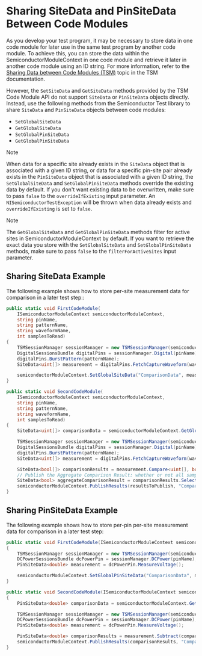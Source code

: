 # Sharing SiteData and PinSiteData Between Code Modules

As you develop your test program, it may be necessary to store data in one code module for later use in the same test program by another code module. To achieve this, you can store the data within the SemiconductorModuleContext in one code module and retrieve it later in another code module using an ID string. For more information, refer to the [Sharing Data between Code Modules (TSM)](https://www.ni.com/docs/bundle/teststand-semiconductor-module/page/sharing-data-between-code-modules.html)  topic in the TSM documentation.

However, the `SetSiteData` and `GetSiteData` methods provided by the TSM Code Module API do not support `SiteData` or `PinSiteData` objects directly. Instead, use the following methods from the Semiconductor Test library to share `SiteData` and `PinSiteData` objects between code modules:
- `SetGlobalSiteData`
- `GetGlobalSiteData`
- `SetGlobalPinSiteData`
- `GetGlobalPinSiteData`

> [!NOTE]
>When data for a specific site already exists in the `SiteData` object that is associated with a given ID string, or data for a specific pin-site pair already exists in the `PinSiteData` object that is associated with a given ID string, the `SetGlobalSiteData` and `SetGlobalPinSiteData` methods override the existing data by default. If you don't want existing data to be overwritten, make sure to pass `false` to the `overrideIfExisting` input parameter. An `NISemiconductorTestException` will be thrown when data already exists and `overrideIfExisting` is set to `false`.

> [!NOTE]
> The `GetGlobalSiteData` and `GetGlobalPinSiteData` methods filter for active sites in SemiconductorModuleContext by default. If you want to retrieve the exact data you store with the `SetGlobalSiteData` and `SetGlobalPinSiteData` methods, make sure to pass `false` to the `filterForActiveSites` input parameter.

## Sharing SiteData Example

The following example shows how to store per-site measurement data for comparison in a later test step::

```C#
public static void FirstCodeModule(
	ISemiconductorModuleContext semiconductorModuleContext,
	string pinName,
	string patternName,
	string waveformName,
	int samplesToRead)
{
    TSMSessionManager sessionManager = new TSMSessionManager(semiconductorModuleContext);
    DigitalSessionsBundle digitalPins = sessionManager.Digital(pinName);
    digitalPins.BurstPattern(patternName);
    SiteData<uint[]> measurement = digitalPins.FetchCaptureWaveform(waveformName, samplesToRead);

    semiconductorModuleContext.SetGlobalSiteData("ComparisonData", measurement);
}

public static void SecondCodeModule(
    ISemiconductorModuleContext semiconductorModuleContext,
    string pinName,
    string patternName,
    string waveformName,
    int samplesToRead)
{
    SiteData<uint[]> comparisonData = semiconductorModuleContext.GetGlobalSiteData<uint[]>("ComparisonData");

    TSMSessionManager sessionManager = new TSMSessionManager(semiconductorModuleContext);
    DigitalSessionsBundle digitalPins = sessionManager.Digital(pinName);
    digitalPins.BurstPattern(patternName);
    SiteData<uint[]> measurement = digitalPins.FetchCaptureWaveform(waveformName, samplesToRead);

    SiteData<bool[]> comparisonResults = measurement.Compare<uint[], bool[]>(ComparisonType.EqualTo, comparisonData);
    // Publish the Aggregate Comparison Result: whether or not all samples in the comparison result are found to be True.
    SiteData<bool> aggregateComparisonResult = comparisonResults.Select(result => result.All(value => value));
    semiconductorModuleContext.PublishResults(resultsToPublish, "ComparisonResults");
}
```

## Sharing PinSiteData Example

The following example shows how to store per-pin per-site measurement data for comparison in a later test step:

``` C#
public static void FirstCodeModule(ISemiconductorModuleContext semiconductorModuleContext, string pinName)
{
    TSMSessionManager sessionManager = new TSMSessionManager(semiconductorModuleContext);
    DCPowerSessionsBundle dcPowerPin = sessionManager.DCPower(pinName);
    PinSiteData<double> measurement = dcPowerPin.MeasureVoltage();

    semiconductorModuleContext.SetGlobalPinSiteData("ComparisonData", measurement);
}

public static void SecondCodeModule(ISemiconductorModuleContext semiconductorModuleContext, string pinName)
{
    PinSiteData<double> comparisonData = semiconductorModuleContext.GetGlobalPinSiteData<double>("ComparisonData");

    TSMSessionManager sessionManager = new TSMSessionManager(semiconductorModuleContext);
    DCPowerSessionsBundle dcPowerPin = sessionManager.DCPower(pinName);
    PinSiteData<double> measurement = dcPowerPin.MeasureVoltage();

    PinSiteData<double> comparisonResults = measurement.Subtract(comparisonData);
    semiconductorModuleContext.PublishResults(comparisonResults, "ComparisonResults");
}
```